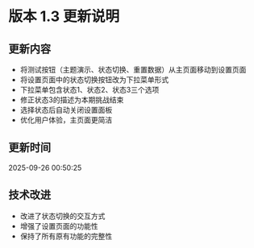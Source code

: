 # 版本 1.3 更新说明

## 更新内容
- 将测试按钮（主题演示、状态切换、重置数据）从主页面移动到设置页面
- 将设置页面中的状态切换按钮改为下拉菜单形式
- 下拉菜单包含状态1、状态2、状态3三个选项
- 修正状态3的描述为本期挑战结束
- 选择状态后自动关闭设置面板
- 优化用户体验，主页面更简洁

## 更新时间
2025-09-26 00:50:25

## 技术改进
- 改进了状态切换的交互方式
- 增强了设置页面的功能性
- 保持了所有原有功能的完整性
